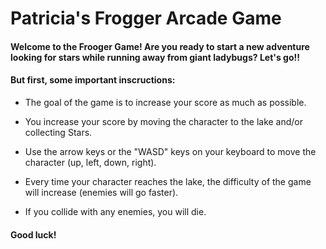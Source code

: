 Patricia's Frogger Arcade Game
===============================
#### Welcome to the Frooger Game! Are you ready to start a new adventure looking for stars while running away from giant ladybugs? Let's go!!

#### But first, some important inscructions:

* The goal of the game is to increase your score as much as possible.

* You increase your score by moving the character to the lake and/or collecting Stars.

* Use the arrow keys or the "WASD" keys on your keyboard to move the character (up, left, down, right).

* Every time your character reaches the lake, the difficulty of the game will increase (enemies will go faster).

* If you collide with any enemies, you will die.

#### Good luck!